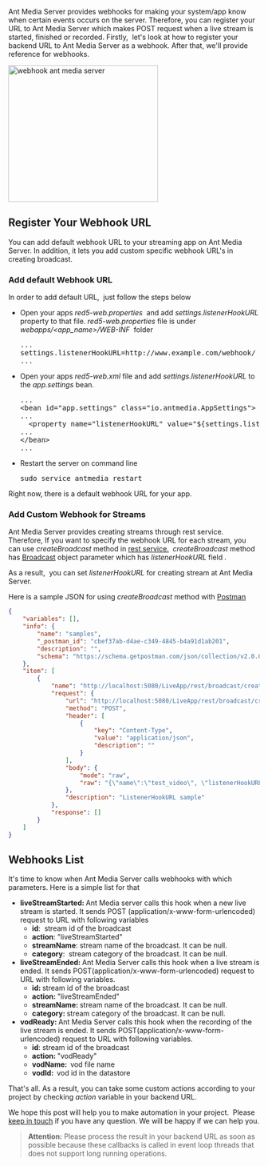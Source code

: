 Ant Media Server provides webhooks for making your system/app know when certain events occurs on the server. Therefore, you can register your URL to Ant Media Server which makes POST request when a live stream is started, finished or recorded. Firstly,  let's look at how to register your backend URL to Ant Media Server as a webhook. After that, we'll provide reference for webhooks.

<img src="https://antmedia.io/wp-content/uploads/2018/11/webhooks-300x273.png" alt="webhook ant media server" width="300" height="273" class="aligncenter wp-image-5807 size-medium" title="webhooks ant media server" />
<h2>Register Your Webhook URL</h2>
You can add default webhook URL to your streaming app on Ant Media Server. In addition, it lets you add custom specific webhook URL's in creating broadcast.
<h3>Add default Webhook URL</h3>
In order to add default URL,  just follow the steps below
<ul>
 	<li>Open your apps <em>red5-web.properties</em>  and add <em>settings.listenerHookURL</em> property to that file. <em>red5-web.properties </em>file is under <em>webapps/&lt;app_name&gt;/WEB-INF</em>  folder
<pre>...
settings.listenerHookURL=http://www.example.com/webhook/
...</pre>
</li>
 	<li>Open your apps <em>red5-web.xml</em> file and add <em>settings.listenerHookURL</em> to the <em>app.settings</em> bean.
<pre class="p1"><span class="s1">...
&lt;</span><span class="s2">bean</span><span class="s3"> </span><span class="s4">id</span><span class="s3">=</span>"app.settings"<span class="s3"> </span><span class="s4">class</span><span class="s3">=</span>"io.antmedia.AppSettings"<span class="s1">&gt;
...</span>
<span class="s1">  &lt;</span><span class="s2">property</span><span class="s3"> </span><span class="s4">name</span><span class="s3">=</span>"listenerHookURL"<span class="s3"> </span><span class="s4">value</span><span class="s3">=</span>"${settings.listenerHookURL}"<span class="s3"> </span><span class="s1">/&gt;
</span>...
<span class="s1">&lt;/</span>bean&gt;
...</pre>
</li>
 	<li>Restart the server on command line
<pre>sudo service antmedia restart</pre>
</li>
</ul>
Right now, there is a default webhook URL for your app.
<h3>Add Custom Webhook for Streams</h3>
Ant Media Server provides creating streams through rest service. Therefore, If you want to specify the webhook URL for each stream, you can use <em>createBroadcast</em> method in <a href="https://github.com/ant-media/Ant-Media-Server/blob/master/src/main/java/io/antmedia/rest/BroadcastRestService.java">rest service.</a>  <em>createBroadcast</em> method has <a href="https://github.com/ant-media/Ant-Media-Server-Common/blob/master/src/main/java/io/antmedia/datastore/db/types/Broadcast.java">Broadcast</a> object parameter which has <em>listenerHookURL </em>field<em> . </em>

As a result,  you can set<em> listenerHookURL </em>for creating stream at Ant Media Server.

Here is a sample JSON for using <em>createBroadcast</em> method with <a href="https://www.getpostman.com/">Postman</a>
```json
{
	"variables": [],
	"info": {
		"name": "samples",
		"_postman_id": "cbef37ab-d4ae-c349-4845-b4a91d1ab201",
		"description": "",
		"schema": "https://schema.getpostman.com/json/collection/v2.0.0/collection.json"
	},
	"item": [
		{
			"name": "http://localhost:5080/LiveApp/rest/broadcast/create",
			"request": {
				"url": "http://localhost:5080/LiveApp/rest/broadcast/create",
				"method": "POST",
				"header": [
					{
						"key": "Content-Type",
						"value": "application/json",
						"description": ""
					}
				],
				"body": {
					"mode": "raw",
					"raw": "{\"name\":\"test_video\", \"listenerHookURL\":\"http://www.example.com/webhook\"}"
				},
				"description": "ListenerHookURL sample"
			},
			"response": []
		}
	]
}
```


## Webhooks List
It's time to know when Ant Media Server calls webhooks with which parameters. Here is a simple list for that

 * <strong>liveStreamStarted: </strong>Ant Media server calls this hook when a new live stream is started. It sends POST (application/x-www-form-urlencoded) request to URL with following variables
   * <strong>id</strong>:  stream id of the broadcast
   * <strong>action</strong>: "liveStreamStarted"
   * <strong>streamName</strong>: stream name of the broadcast. It can be null.
   * <strong>category</strong>:  stream category of the broadcast. It can be null. 
 * <strong>liveStreamEnded: </strong>Ant Media Server calls this hook when a live stream is ended. It sends POST(application/x-www-form-urlencoded) request to URL with following variables.
   * <strong>id: </strong>stream id of the broadcast
   * <strong>action: </strong>"liveStreamEnded"
   * <strong>streamName: </strong>stream name of the broadcast. It can be null.
   * <strong>category: </strong>stream category of the broadcast. It can be null.
 * <strong>vodReady: </strong>Ant Media Server calls this hook when the recording of the live stream is ended. It sends POST(application/x-www-form-urlencoded) request to URL with following variables.
   * <strong>id</strong>: stream id of the broadcast
   * <strong>action: </strong>"vodReady"
   * <strong>vodName:  </strong>vod file name
   * <strong>vodId:  </strong>vod id in the datastore

That's all. As a result, you can take some custom actions according to your project by checking <em>action</em> variable in your backend URL.

We hope this post will help you to make automation in your project.  Please <a href="https://antmedia.io/#contact">keep in touch</a> if you have any question. We will be happy if we can help you.

> **Attention:** Please process the result in your backend URL as soon as possible because these callbacks is called in event loop threads that does not support long running operations.  

&nbsp;